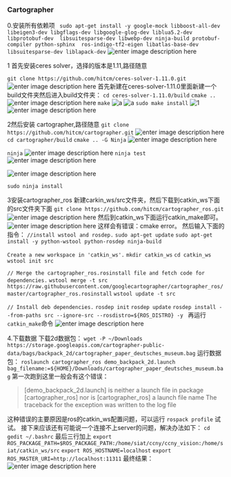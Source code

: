 ### Cartographer
0.安装所有依赖项
``` sudo apt-get install -y google-mock libboost-all-dev  libeigen3-dev libgflags-dev libgoogle-glog-dev liblua5.2-dev libprotobuf-dev  libsuitesparse-dev libwebp-dev ninja-build protobuf-compiler python-sphinx  ros-indigo-tf2-eigen libatlas-base-dev libsuitesparse-dev liblapack-dev``` ![enter image description here](https://github.com/Fuyi-Huang/ES2016_14353091/blob/master/images/ROS/9.png?raw=true)

1 首先安装ceres solver，选择的版本是1.11,路径随意

```git clone https://github.com/hitcm/ceres-solver-1.11.0.git```
![enter image description here](https://github.com/Fuyi-Huang/ES2016_14353091/blob/master/images/Cartographer/2.png?raw=true)
首先新建在ceres-solver-1.11.0里面新建一个build文件夹然后进入build文件夹：
```cd ceres-solver-1.11.0/build```
```cmake ..```
![enter image description here](https://github.com/Fuyi-Huang/ES2016_14353091/blob/master/images/Cartographer/3.png?raw=true)
```make```
![a](https://github.com/Fuyi-Huang/ES2016_14353091/blob/master/images/Cartographer/4.png?raw=true)
![a](https://github.com/Fuyi-Huang/ES2016_14353091/blob/master/images/Cartographer/5.png?raw=true)
```sudo make install```
![1](https://github.com/Fuyi-Huang/ES2016_14353091/blob/master/images/Cartographer/6.png?raw=true)
<br>
![enter image description here](https://github.com/Fuyi-Huang/ES2016_14353091/blob/master/images/Cartographer/7.png?raw=true)


2然后安装 cartographer,路径随意
```git clone https://github.com/hitcm/cartographer.git```
![enter image description here](https://github.com/Fuyi-Huang/ES2016_14353091/blob/master/images/Cartographer/8.png?raw=true)
```cd cartographer/build```
```cmake .. -G Ninja```
![enter image description here](https://github.com/Fuyi-Huang/ES2016_14353091/blob/master/images/Cartographer/9.png?raw=true)

```ninja```
![enter image description here](https://github.com/Fuyi-Huang/ES2016_14353091/blob/master/images/Cartographer/10.png?raw=true)
```ninja test```
![enter image description here](https://github.com/Fuyi-Huang/ES2016_14353091/blob/master/images/Cartographer/11.png?raw=true)

![enter image description here](https://github.com/Fuyi-Huang/ES2016_14353091/blob/master/images/Cartographer/12.png?raw=true)

```sudo ninja install```


3安装cartographer_ros
新建carkin_ws/src文件夹，然后下载到catkin_ws下面的src文件夹下面
```git clone https://github.com/hitcm/cartographer_ros.git```
![enter image description here](https://github.com/Fuyi-Huang/ES2016_14353091/blob/master/images/Cartographer/14.png?raw=true)
然后到catkin_ws下面运行catkin_make即可。
![enter image description here](https://github.com/Fuyi-Huang/ES2016_14353091/blob/master/images/Cartographer/15.png?raw=true)
这样会有错误：cmake error。
然后输入下面的指令：
```//install wstool and rosdep.```
```sudo apt-get update```
```sudo apt-get install -y python-wstool python-rosdep ninja-build```

```Create a new workspace in 'catkin_ws'.```
```mkdir catkin_ws```
```cd catkin_ws```
```wstool init src```

```// Merge the cartographer_ros.rosinstall file and fetch code for dependencies.```
```wstool merge -t src https://raw.githubusercontent.com/googlecartographer/cartographer_ros/master/cartographer_ros.rosinstall```
```wstool update -t src```

```// Install deb dependencies.```
```rosdep init```
```rosdep update```
```rosdep install --from-paths src --ignore-src --rosdistro=${ROS_DISTRO} -y ```
再运行```catkin_make```命令
![enter image description here](https://github.com/Fuyi-Huang/ES2016_14353091/blob/master/images/Cartographer/16.png?raw=true)

4.下载数据
下载2d数据包：
```wget -P ~/Downloads https://storage.googleapis.com/cartographer-public-data/bags/backpack_2d/cartographer_paper_deutsches_museum.bag```
运行数据包：
```roslaunch cartographer_ros demo_backpack_2d.launch bag_filename:=${HOME}/Downloads/cartographer_paper_deutsches_museum.bag```
第一次跑到这里一般会有这个错误：
> [demo_backpack_2d.launch] is neither a launch file in package
[cartographer_ros] nor is [cartographer_ros] a launch file name The traceback
for the exception was written to the log file

这种错误的主要原因是ros的catkin_ws配置问题，可以运行 ```rospack profile``` 试试。
接下来应该还有可能说一个连接不上server的问题，解决办法如下：
```cd```
```gedit ~/.bashrc```
最后三行加上
```export```
```ROS_PACKAGE_PATH=$ROS_PACKAGE_PATH:/home/siat/ccny/ccny_vision:/home/siat/catkin_ws/src```
```export ROS_HOSTNAME=localhost```
```export ROS_MASTER_URI=http://localhost:11311```
最终结果：
![enter image description here](https://github.com/Fuyi-Huang/ES2016_14353091/blob/master/images/Cartographer/17.png?raw=true)
